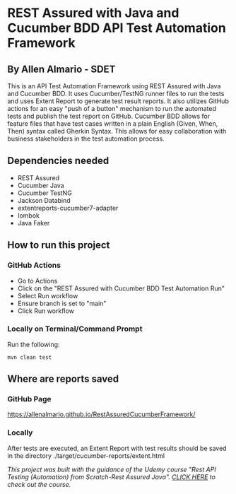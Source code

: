 # REST Assured with Java and Cucumber BDD API Test Automation Framework
## By Allen Almario - SDET

This is an API Test Automation Framework using REST Assured with Java and Cucumber BDD. It uses Cucumber/TestNG runner files to run the tests
and uses Extent Report to generate test result reports. It also utilizes GitHub actions for an easy "push of a button"
mechanism to run the automated tests and publish the test report on GitHub. Cucumber BDD allows for feature files that
have test cases written in a plain English (Given, When, Then) syntax called Gherkin Syntax. This allows for easy collaboration
with business stakeholders in the test automation process.

## Dependencies needed
- REST Assured
- Cucumber Java
- Cucumber TestNG
- Jackson Databind
- extentreports-cucumber7-adapter
- lombok
- Java Faker

## How to run this project

### GitHub Actions
- Go to Actions
- Click on the "REST Assured with Cucumber BDD Test Automation Run"
- Select Run workflow
- Ensure branch is set to "main"
- Click Run workflow

### Locally on Terminal/Command Prompt
Run the following:

```
mvn clean test
```

## Where are reports saved

### GitHub Page
https://allenalmario.github.io/RestAssuredCucumberFramework/

### Locally
After tests are executed, an Extent Report with test results should be saved in the directory
./target/cucumber-reports/extent.html

*This project was built with the guidance of the Udemy course "Rest API Testing (Automation) from Scratch-Rest Assured Java". [CLICK HERE](https://www.udemy.com/course/rest-api-automation-testing-rest-assured/) to check out the course.*